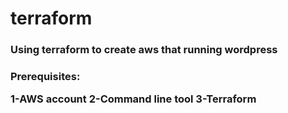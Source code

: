 
# terraform

<h3>Using terraform to create aws that running wordpress <h3>

Prerequisites:  

1-AWS account
2-Command line tool
3-Terraform
